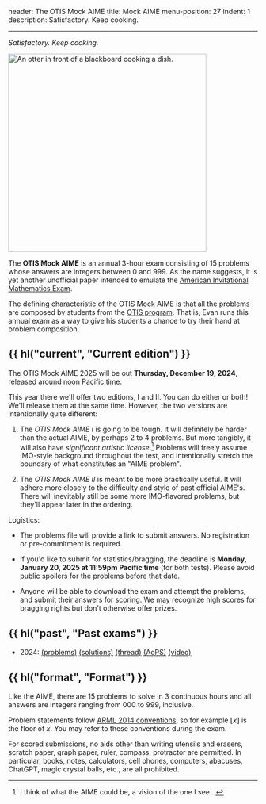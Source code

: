 header: The OTIS Mock AIME
title: Mock AIME
menu-position: 27
indent: 1
description: Satisfactory. Keep cooking.

---

_Satisfactory. Keep cooking._

<img src="static/otter-cooking.png"
  alt="An otter in front of a blackboard cooking a dish."
  width="400" />

The **OTIS Mock AIME** is an annual 3-hour exam consisting of 15 problems
whose answers are integers between $0$ and $999$.
As the name suggests, it is yet another unofficial paper intended to emulate the
[American Invitational Mathematics Exam][aime].

The defining characteristic of the OTIS Mock AIME is that all the problems
are composed by students from the [OTIS program](otis.html).
That is, Evan runs this annual exam as a way to give his students
a chance to try their hand at problem composition.

## {{ hl("current", "Current edition") }}

The OTIS Mock AIME 2025 will be out **Thursday, December 19, 2024**,
released around noon Pacific time.

This year there we'll offer two editions, I and II.
You can do either or both! We'll release them at the same time.
However, the two versions are intentionally quite different:

1. The _OTIS Mock AIME I_ is going to be tough.
   It will definitely be harder than the actual AIME, by perhaps 2 to 4 problems.
   But more tangibly, it will also have _significant artistic license_.[^vision]
   Problems will freely assume IMO-style background throughout the test,
   and intentionally stretch the boundary of what constitutes an "AIME problem".

2. The _OTIS Mock AIME II_ is meant to be more practically useful.
   It will adhere more closely to the difficulty and style of past official AIME's.
   There will inevitably still be some more IMO-flavored problems,
   but they'll appear later in the ordering.

Logistics:

- The problems file will provide a link to submit answers.
  No registration or pre-commitment is required.

- If you'd like to submit for statistics/bragging, the deadline is
  **Monday, January 20, 2025 at 11:59pm Pacific time** (for both tests).
  Please avoid public spoilers for the problems before that date.

- Anyone will be able to download the exam and attempt the problems,
  and submit their answers for scoring.
  We may recognize high scores for bragging rights but don't otherwise offer prizes.

[^vision]: I think of what the AIME could be, a vision of the one I see...

<!--
- You can download the [2024 problems now](/exams/OTIS-Mock-AIME-2024.pdf).

- There's a [forum thread on AoPS](https://aops.com/community/p29466910)
  for discussion of the problems and so on.

- Solutions and statistics will be posted no later than January 20, 2024.
  If you've already submitted (or won't submit for scoring)
  and would like hints or solutions on problems before then, though,
  feel free to email Evan for a nudge.

- For the 2024 exam, Evan will stream a review session
  (presenting the solutions to all the problems)
  on [twitch.tv/vEnhance](https://twitch.tv/vEnhance)
  starting at 8pm Eastern time on Friday, January 19, 2024.
  The video recording will be on YouTube later.
-->

## {{ hl("past", "Past exams") }}

- 2024:
  [(problems)](/exams/OTIS-Mock-AIME-2024.pdf)
  [(solutions)](/exams/sols-OTIS-Mock-AIME-2024.pdf)
  [(thread)](https://aops.com/community/p29466910)
  [(AoPS)](https://aops.com/community/c3727730)
  [(video)](https://youtu.be/eO13kdQ153o)

## {{ hl("format", "Format") }}

Like the AIME, there are 15 problems to solve in 3 continuous hours
and all answers are integers ranging from 000 to 999, inclusive.

Problem statements follow [ARML 2014 conventions][arml],
so for example $\left\lfloor x \right\rfloor$ is the floor of $x$.
You may refer to these conventions during the exam.

For scored submissions, no aids other than writing utensils and erasers,
scratch paper, graph paper, ruler, compass, protractor are permitted.
In particular, books, notes, calculators, cell phones, computers, abacuses,
ChatGPT, magic crystal balls, etc., are all prohibited.

[aime]: https://en.wikipedia.org/wiki/American_Invitational_Mathematics_Examination
[arml]: /static/ARML_Conventions_2014.pdf
